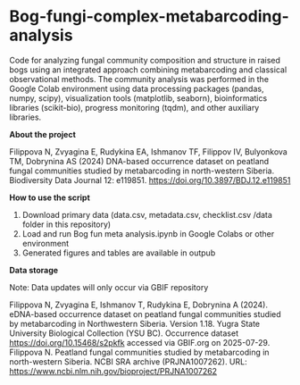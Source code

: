 # Bog-fungi-complex-metabarcoding-analysis
Code for analyzing fungal community composition and structure in raised bogs using an integrated approach combining metabarcoding and classical observational methods.
The community analysis was performed in the Google Colab environment using data processing packages (pandas, numpy, scipy), visualization tools (matplotlib, seaborn), bioinformatics libraries (scikit-bio), progress monitoring (tqdm), and other auxiliary libraries.

**About the project**

Filippova N, Zvyagina E, Rudykina EA, Ishmanov TF, Filippov IV, Bulyonkova TM, Dobrynina AS (2024) DNA-based occurrence dataset on peatland fungal communities studied by metabarcoding in north-western Siberia. Biodiversity Data Journal 12: e119851. https://doi.org/10.3897/BDJ.12.e119851

**How to use the script**
1) Download primary data (data.csv, metadata.csv, checklist.csv /data folder in this repository)
2) Load and run Bog fun meta analysis.ipynb in Google Colabs or other environment
3) Generated figures and tables are available in outpub

**Data storage**

Note: Data updates will only occur via GBIF repository

Filippova N, Zvyagina E, Ishmanov T, Rudykina E, Dobrynina A (2024). eDNA-based occurrence dataset on peatland fungal communities studied by metabarcoding in Northwestern Siberia. Version 1.18. Yugra State University Biological Collection (YSU BC). Occurrence dataset https://doi.org/10.15468/s2pkfk accessed via GBIF.org on 2025-07-29.
Filippova N. Peatland fungal communities studied by metabarcoding in north-western Siberia. NCBI SRA archive (PRJNA1007262). URL: https://www.ncbi.nlm.nih.gov/bioproject/PRJNA1007262
